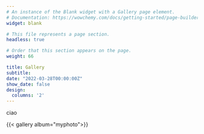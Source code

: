 ```yaml
---
# An instance of the Blank widget with a Gallery page element.
# Documentation: https://wowchemy.com/docs/getting-started/page-builder/
widget: blank

# This file represents a page section.
headless: true

# Order that this section appears on the page.
weight: 66

title: Gallery
subtitle:
date: "2022-03-28T00:00:00Z"
show_date: false
design:
  columns: '2'
---
```

ciao

{{< gallery album="myphoto">}}
